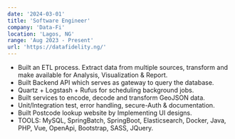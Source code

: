 ```yaml
---
date: '2024-03-01'
title: 'Software Engineer'
company: 'Data-Fi'
location: 'Lagos, NG'
range: 'Aug 2023 - Present'
url: 'https://datafidelity.ng/'
---
```


- Built an ETL process. Extract data from multiple sources, transform and make available for Analysis, Visualization & Report.
- Built Backend API which serves as gateway to query the database.
- Quartz + Logstash + Rufus for scheduling background jobs.
- Built services to encode, decode and transform GeoJSON data.
- Unit/Integration test, error handling, secure-Auth & documentation.
- Built Postcode lookup website by Implementing UI designs.
- TOOLS: MySQL, SpringBatch, SpringBoot, Elasticsearch, Docker, Java, PHP, Vue, OpenApi, Bootstrap, SASS, JQuery.
